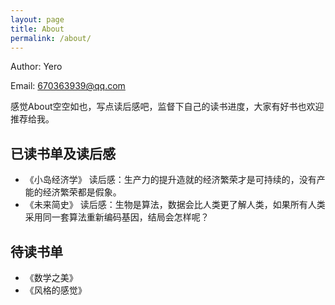 ```yaml
---
layout: page
title: About
permalink: /about/
---
```


Author: Yero

Email: 670363939@qq.com

感觉About空空如也，写点读后感吧，监督下自己的读书进度，大家有好书也欢迎推荐给我。
## 已读书单及读后感
+ 《小岛经济学》 读后感：生产力的提升造就的经济繁荣才是可持续的，没有产能的经济繁荣都是假象。
+ 《未来简史》 读后感：生物是算法，数据会比人类更了解人类，如果所有人类采用同一套算法重新编码基因，结局会怎样呢？

## 待读书单
+ 《数学之美》
+ 《风格的感觉》